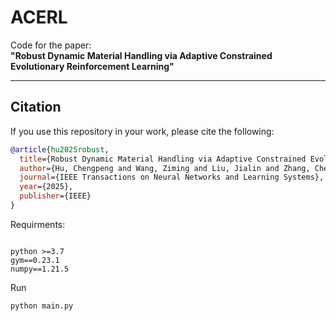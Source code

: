 # ACERL
Code for the paper:  
**"Robust Dynamic Material Handling via Adaptive Constrained Evolutionary Reinforcement Learning"**

---

## Citation

If you use this repository in your work, please cite the following:

```bibtex
@article{hu2025robust,
  title={Robust Dynamic Material Handling via Adaptive Constrained Evolutionary Reinforcement Learning},
  author={Hu, Chengpeng and Wang, Ziming and Liu, Jialin and Zhang, Chengqi and Yao, Xin},
  journal={IEEE Transactions on Neural Networks and Learning Systems},
  year={2025},
  publisher={IEEE}
}

```
Requirments:
```

python >=3.7
gym==0.23.1
numpy==1.21.5
```

Run

```
python main.py
```
